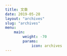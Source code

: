 ```yaml
---
title: 文章
date: 2019-05-28
layout: "archives"
slug: "archives"
menu:
    main:
        weight: -70
        params: 
            icon: archives
---
```

